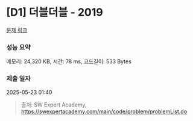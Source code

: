 # [D1] 더블더블 - 2019 

[문제 링크](https://swexpertacademy.com/main/code/problem/problemDetail.do?contestProbId=AV5QDEX6AqwDFAUq) 

### 성능 요약

메모리: 24,320 KB, 시간: 78 ms, 코드길이: 533 Bytes

### 제출 일자

2025-05-23 01:40



> 출처: SW Expert Academy, https://swexpertacademy.com/main/code/problem/problemList.do